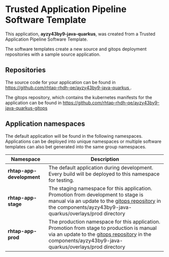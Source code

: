 # Trusted Application Pipeline Software Template

This application, **ayzy43by9-java-quarkus**, was created from a Trusted Application Pipeline Software Template.

The software templates create a new source and gitops deployment repositories with a sample source application. 

## Repositories

The source code for your application can be found in [https://github.com/rhtap-rhdh-qe/ayzy43by9-java-quarkus ](https://github.com/rhtap-rhdh-qe/ayzy43by9-java-quarkus ).
 
The gitops repository, which contains the kubernetes manifests for the application can be found in 
[https://github.com/rhtap-rhdh-qe/ayzy43by9-java-quarkus-gitops ](https://github.com/rhtap-rhdh-qe/ayzy43by9-java-quarkus-gitops ) 

## Application namespaces 

The default application will be found in the following namespaces. Applications can be deployed into unique namespaces or multiple software templates can also bet generated into the same group namespaces.  

|  Namespace   |  Description   |  
| -------- | -------- |   
| **rhtap-app-development** | The default application during development. Every build will be deployed to this namespace for testing. | 
| **rhtap-app-stage** | The staging namespace for this application. Promotion from development to stage is manual via an update to the [gitops repository](https://github.com/rhtap-rhdh-qe/ayzy43by9-java-quarkus-gitops ) in the components/ayzy43by9-java-quarkus/overlays/prod directory |  
| **rhtap-app-prod** | The production namespace for this application. Promotion from stage to production is manual via an update to the [gitops repository](https://github.com/rhtap-rhdh-qe/ayzy43by9-java-quarkus-gitops ) in the components/ayzy43by9-java-quarkus/overlays/prod directory | 